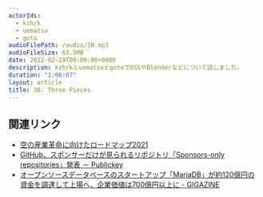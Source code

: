 ```yaml
---
actorIds:
  - kzhrk
  - uematsu
  - goto
audioFilePath: /audio/38.mp3
audioFileSize: 63.5MB
date: 2022-02-19T00:00:00+0900
description: kzhrkとuematsuとgotoでOSSやBlenderなどについて話しました。
duration: "1:06:07"
layout: article
title: 38. Three Pieces
---
```


<!-- prettier-ignore-start -->

## 関連リンク

- [空の産業革命に向けたロードマップ2021](https://www.kantei.go.jp/jp/singi/kogatamujinki/kanminkyougi_dai16/siryou4.pdf)
- [GitHub、スポンサーだけが見られるリポジトリ「Sponsors-only repositories」発表 － Publickey](https://www.publickey1.jp/blog/22/githubsponsors-only_repositories.html)
- [オープンソースデータベースのスタートアップ「MariaDB」が約120億円の資金を調達して上場へ、企業価値は700億円以上に - GIGAZINE](https://gigazine.net/news/20220202-mariadb-nyse-public/)

<!-- prettier-ignore-end -->
